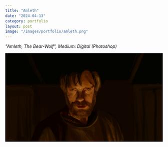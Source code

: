 ```yaml
---
title: "Amleth"
date: "2024-04-13"
category: portfolio
layout: post
image: "/images/portfolio/amleth.png"
---
```

*"Amleth, The Bear-Wolf", Medium: Digital (Photoshop)*

<p align="center">
<span class="image fit"><img src='/images/portfolio/amleth.png' alt="amleth"/></span>
</p>
